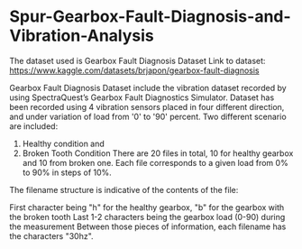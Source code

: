 # Spur-Gearbox-Fault-Diagnosis-and-Vibration-Analysis

The dataset used is Gearbox Fault Diagnosis Dataset
Link to dataset: https://www.kaggle.com/datasets/brjapon/gearbox-fault-diagnosis

Gearbox Fault Diagnosis Dataset include the vibration dataset recorded by using SpectraQuest’s Gearbox Fault Diagnostics Simulator.
Dataset has been recorded using 4 vibration sensors placed in four different direction, and under variation of load from '0' to '90' percent. Two different scenario are included:
1) Healthy condition and
2) Broken Tooth Condition
There are 20 files in total, 10 for healthy gearbox and 10 from broken one. Each file corresponds to a given load from 0% to 90% in steps of 10%.

The filename structure is indicative of the contents of the file:

First character being "h" for the healthy gearbox, "b" for the gearbox with the broken tooth
Last 1-2 characters being the gearbox load (0-90) during the measurement
Between those pieces of information, each filename has the characters "30hz".
